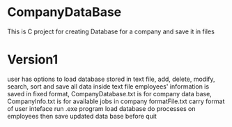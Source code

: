 # CompanyDataBase
This is C project for creating Database for a company and save it in files

# Version1
user has options to load database stored in text file, add, delete, modify, search, sort and save all data inside text file 
employees' information is saved in fixed format, CompanyDatabase.txt is for company data base, 
CompanyInfo.txt is for available jobs in company 
formatFile.txt carry format of user inteface 
run .exe program load database do processes on employees then save updated data base before quit
